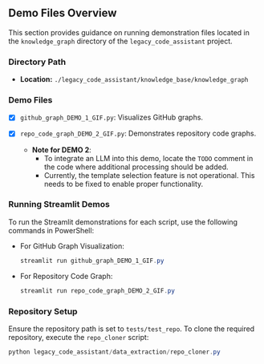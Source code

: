 ## Demo Files Overview

This section provides guidance on running demonstration files located in the `knowledge_graph` directory of
the `legacy_code_assistant` project.

### Directory Path

- **Location:** `./legacy_code_assistant/knowledge_base/knowledge_graph`

### Demo Files

- [x] `github_graph_DEMO_1_GIF.py`: Visualizes GitHub graphs.
- [x] `repo_code_graph_DEMO_2_GIF.py`: Demonstrates repository code graphs.

    - **Note for DEMO 2**:
        - To integrate an LLM into this demo, locate the `TODO` comment in the code where additional processing should
          be added.
        - Currently, the template selection feature is not operational. This needs to be fixed to enable proper
          functionality.

### Running Streamlit Demos

To run the Streamlit demonstrations for each script, use the following commands in PowerShell:

- For GitHub Graph Visualization:
  ```powershell
  streamlit run github_graph_DEMO_1_GIF.py
  ```
- For Repository Code Graph:
  ```powershell
  streamlit run repo_code_graph_DEMO_2_GIF.py
  ```

### Repository Setup

Ensure the repository path is set to `tests/test_repo`. To clone the required repository, execute the `repo_cloner`
script:

```powershell
python legacy_code_assistant/data_extraction/repo_cloner.py
```
